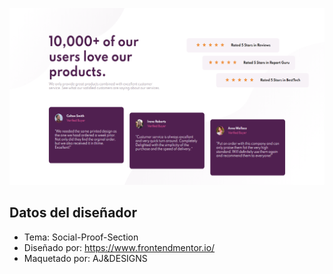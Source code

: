 <p><img src="assets/presentation.png" width="700"></p>

## Datos del diseñador

- Tema: Social-Proof-Section
- Diseñado por: https://www.frontendmentor.io/
- Maquetado por: AJ&DESIGNS
